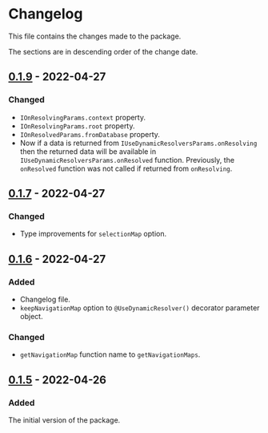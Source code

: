 # Changelog
This file contains the changes made to the package.

The sections are in descending order of the change date.

## [0.1.9] - 2022-04-27
### Changed
- `IOnResolvingParams.context` property.
- `IOnResolvingParams.root` property.
- `IOnResolvedParams.fromDatabase` property.
- Now if a data is returned from `IUseDynamicResolversParams.onResolving` then
the returned data will be available in `IUseDynamicResolversParams.onResolved`
function. Previously, the `onResolved` function was not called if returned
from `onResolving`.

## [0.1.7] - 2022-04-27
### Changed
- Type improvements for `selectionMap` option.

## [0.1.6] - 2022-04-27
### Added
- Changelog file.
- `keepNavigationMap` option to `@UseDynamicResolver()` decorator parameter
object.

### Changed
- `getNavigationMap` function name to `getNavigationMaps`.

## [0.1.5] - 2022-04-26
### Added
The initial version of the package.

[Unreleased]: https://github.com/incetarik/nestjs-prisma-dynamic-resolvers/compare/v1.0.0...HEAD
[0.1.9]: https://github.com/incetarik/nestjs-prisma-dynamic-resolvers/compare/0.1.7...0.1.9
[0.1.7]: https://github.com/incetarik/nestjs-prisma-dynamic-resolvers/compare/0.1.6...0.1.7
[0.1.6]: https://github.com/incetarik/nestjs-prisma-dynamic-resolvers/compare/0.1.5...0.1.6
[0.1.5]: https://github.com/incetarik/nestjs-prisma-dynamic-resolvers/releases/tag/0.1.5
